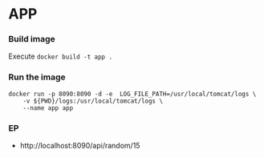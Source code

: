 # APP

### Build image

Execute `docker build -t app .`

### Run the image

```
docker run -p 8090:8090 -d -e  LOG_FILE_PATH=/usr/local/tomcat/logs \
    -v ${PWD}/logs:/usr/local/tomcat/logs \
    --name app app
```

### EP
  - http://localhost:8090/api/random/15
